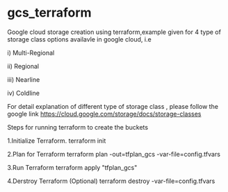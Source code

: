 # gcs_terraform

Google cloud storage creation using terraform,example given for 4 type of storage class options availavle in google cloud, i.e

  i) Multi-Regional 
  
 ii) Regional
 
iii) Nearline

 iv) Coldline 
 
 
 For detail explanation of different type of storage class , please follow the google link 
 https://cloud.google.com/storage/docs/storage-classes
 
 Steps for running terraform to create the buckets
 
 1.Initialize Terraform.
   terraform init
  
 2.Plan for Terraform
  terraform plan -out=tfplan_gcs -var-file=config.tfvars
  
 3.Run Terraform
   terraform apply "tfplan_gcs"
 
 4.Derstroy Terraform (Optional)
 terraform destroy -var-file=config.tfvars
